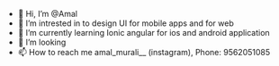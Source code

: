 - 👋 Hi, I’m @Amal
- 👀 I’m intrested in to design UI for mobile apps and for web 
- 🌱 I’m currently learning Ionic angular for ios and android application
- 💞️ I’m looking 
- 📫 How to reach me amal_murali__ (instagram), Phone: 9562051085


<!---
Amal9562/Amal9562 is a ✨ special ✨ repository because its `README.md` (this file) appears on your GitHub profile.
You can click the Preview link to take a look at your changes.
--->
